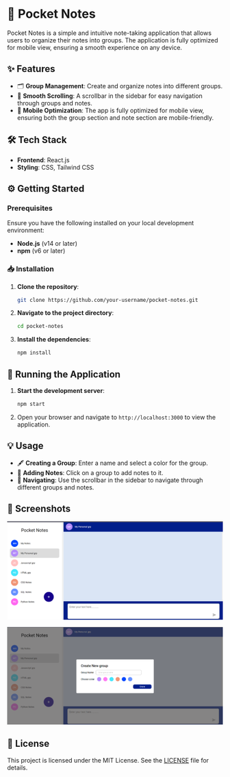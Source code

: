# 📝 Pocket Notes

Pocket Notes is a simple and intuitive note-taking application that allows users to organize their notes into groups. The application is fully optimized for mobile view, ensuring a smooth experience on any device.

## ✨ Features

- 🗂️ **Group Management**: Create and organize notes into different groups.
- 🎯 **Smooth Scrolling**: A scrollbar in the sidebar for easy navigation through groups and notes.
- 📱 **Mobile Optimization**: The app is fully optimized for mobile view, ensuring both the group section and note section are mobile-friendly.

## 🛠️ Tech Stack

- **Frontend**: React.js
- **Styling**: CSS, Tailwind CSS

## ⚙️ Getting Started

### Prerequisites

Ensure you have the following installed on your local development environment:

- **Node.js** (v14 or later)
- **npm** (v6 or later)

### 📥 Installation

1. **Clone the repository**:

    ```bash
    git clone https://github.com/your-username/pocket-notes.git
    ```

2. **Navigate to the project directory**:

    ```bash
    cd pocket-notes
    ```

3. **Install the dependencies**:

    ```bash
    npm install
    ```

## 🚀 Running the Application

1. **Start the development server**:

    ```bash
    npm start
    ```

2. Open your browser and navigate to `http://localhost:3000` to view the application.

## 💡 Usage

- 🖋️ **Creating a Group**: Enter a name and select a color for the group.
- 📄 **Adding Notes**: Click on a group to add notes to it.
- 🧭 **Navigating**: Use the scrollbar in the sidebar to navigate through different groups and notes.

## 📸 Screenshots

![App Screenshot](./PocketNote/ss1.png)

![App Screenshot](./PocketNote/ss2.png)

## 📜 License

This project is licensed under the MIT License. See the [LICENSE](LICENSE) file for details.
